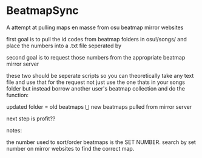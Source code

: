 # BeatmapSync
A attempt at pulling maps en masse from osu beatmap mirror websites

first goal is to pull the id codes from beatmap folders in osu!/songs/ and place the numbers into a .txt file seperated by <br>

second goal is to request those numbers from the appropriate beatmap mirror server

these two should be seperate scripts so you can theoretically take any text file and use that for the request not just use the one thats in your songs folder but instead borrow another user's beatmap collection and do the function:

updated folder = old beatmaps ⋃ new beatmaps pulled from mirror server


next step is profit??





notes:

the number used to sort/order beatmaps is the SET NUMBER. search by set number on mirror websites to find the correct map.
